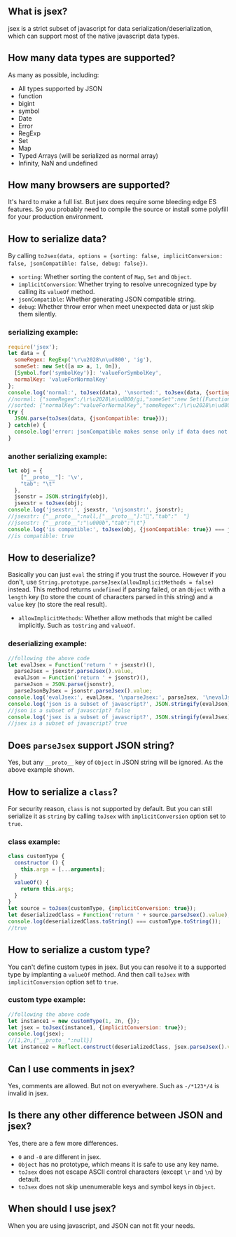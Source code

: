 ## What is jsex?
jsex is a strict subset of javascript for data serialization/deserialization, which can support most of the native javascript data types.


## How many data types are supported?
As many as possible, including:
* All types supported by JSON
* function
* bigint
* symbol
* Date
* Error
* RegExp
* Set
* Map
* Typed Arrays (will be serialized as normal array)
* Infinity, NaN and undefined


## How many browsers are supported?
It's hard to make a full list. But jsex does require some bleeding edge ES features. So you probably need to compile the source or install some polyfill for your production environment.


## How to serialize data?
By calling `toJsex(data, options = {sorting: false, implicitConversion: false, jsonCompatible: false, debug: false})`.
* `sorting`: Whether sorting the content of `Map`, `Set` and `Object`.
* `implicitConversion`: Whether trying to resolve unrecognized type by calling its `valueOf` method.
* `jsonCompatible`: Whether generating JSON compatible string.
* `debug`: Whether throw error when meet unexpected data or just skip them silently.
### serializing example:
```javascript
require('jsex');
let data = {
  someRegex: RegExp('\r\u2028\n\ud800', 'ig'),
  someSet: new Set([a => a, 1, 0n]),
  [Symbol.for('symbolKey')]: 'valueForSymbolKey',
  normalKey: 'valueForNormalKey'
};
console.log('normal:', toJsex(data), '\nsorted:', toJsex(data, {sorting: true}));
//normal: {"someRegex":/\r\u2028\n\ud800/gi,"someSet":new Set([Function("a","return a"),1,0n]),"normalKey":"valueForNormalKey",[Symbol.for("symbolKey")]:"valueForSymbolKey","__proto__":null}
//sorted: {"normalKey":"valueForNormalKey","someRegex":/\r\u2028\n\ud800/gi,"someSet":new Set([0n,1,Function("a","return a")]),[Symbol.for("symbolKey")]:"valueForSymbolKey","__proto__":null}
try {
  JSON.parse(toJsex(data, {jsonCompatible: true}));
} catch(e) {
  console.log('error: jsonCompatible makes sense only if data does not contain extended types');
}
```
### another serializing example:
```javascript
let obj = {
    ["__proto__"]: '\v',
    "tab": "\t"
  },
  jsonstr = JSON.stringify(obj),
  jsexstr = toJsex(obj);
console.log('jsexstr:', jsexstr, '\njsonstr:', jsonstr);
//jsexstr: {"__proto__":null,["__proto__"]:"","tab":"	"}
//jsonstr: {"__proto__":"\u000b","tab":"\t"}
console.log('is compatible:', toJsex(obj, {jsonCompatible: true}) === jsonstr);
//is compatible: true
```


## How to deserialize?
Basically you can just `eval` the string if you trust the source. However if you don't, use `String.prototype.parseJsex(allowImplicitMethods = false)` instead. This method returns `undefined` if parsing failed, or an `Object` with a `length` key (to store the count of characters parsed in this string) and a `value` key (to store the real result).
* `allowImplicitMethods`: Whether allow methods that might be called implicitly. Such as `toString` and `valueOf`.
### deserializing example:
```javascript
//following the above code
let evalJsex = Function('return ' + jsexstr)(),
  parseJsex = jsexstr.parseJsex().value,
  evalJson = Function('return ' + jsonstr)(),
  parseJson = JSON.parse(jsonstr),
  parseJsonByJsex = jsonstr.parseJsex().value;
console.log('evalJsex:', evalJsex, '\nparseJsex:', parseJsex, '\nevalJson:', evalJson, '\nparseJson:', parseJson, '\nparseJsonByJsex:', parseJsonByJsex);
console.log('json is a subset of javascript?', JSON.stringify(evalJson) === JSON.stringify(parseJson));
//json is a subset of javascript? false
console.log('jsex is a subset of javascript?', JSON.stringify(evalJsex) === JSON.stringify(parseJsex) && JSON.stringify(evalJson) === JSON.stringify(parseJsonByJsex));
//jsex is a subset of javascript? true
```


## Does `parseJsex` support JSON string?
Yes, but any `__proto__` key of `Object` in JSON string will be ignored. As the above example shown.


## How to serialize a `class`?
For security reason, `class` is not supported by default. But you can still serialize it as `string` by calling `toJsex` with `implicitConversion` option set to `true`.
### class example:
```javascript
class customType {
  constructor () {
    this.args = [...arguments];
  }
  valueOf() {
    return this.args;
  }
}
let source = toJsex(customType, {implicitConversion: true});
let deserializedClass = Function('return ' + source.parseJsex().value);
console.log(deserializedClass.toString() === customType.toString());
//true
```


## How to serialize a custom type?
You can't define custom types in jsex. But you can resolve it to a supported type by implanting a `valueOf` method. And then call `toJsex` with `implicitConversion` option set to `true`.
### custom type example:
```javascript
//following the above code
let instance1 = new customType(1, 2n, {});
let jsex = toJsex(instance1, {implicitConversion: true});
console.log(jsex);
//[1,2n,{"__proto__":null}]
let instance2 = Reflect.construct(deserializedClass, jsex.parseJsex().value);
```


## Can I use comments in jsex?
Yes, comments are allowed. But not on everywhere. Such as `-/*123*/4` is invalid in jsex.


## Is there any other difference between JSON and jsex?
Yes, there are a few more differences.
* `0` and `-0` are different in jsex.
* `Object` has no prototype, which means it is safe to use any key name.
* `toJsex` does not escape ASCII control characters (except `\r` and `\n`) by detault.
* `toJsex` does not skip unenumerable keys and symbol keys in `Object`.


## When should I use jsex?
When you are using javascript, and JSON can not fit your needs.